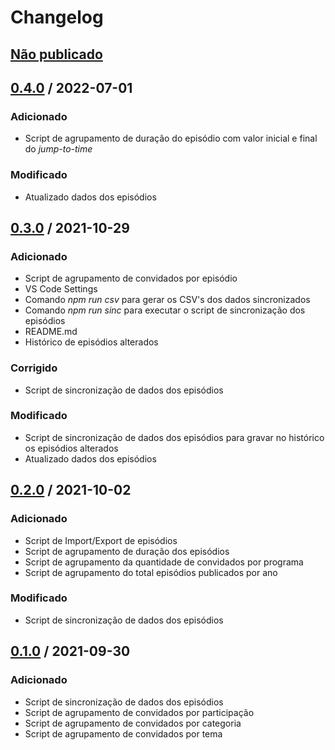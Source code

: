 # Changelog

## [Não publicado]

## [0.4.0] / 2022-07-01

### Adicionado

- Script de agrupamento de duração do episódio com valor inicial e final do _jump-to-time_

### Modificado

- Atualizado dados dos episódios

## [0.3.0] / 2021-10-29

### Adicionado

- Script de agrupamento de convidados por episódio
- VS Code Settings
- Comando _npm run csv_ para gerar os CSV's dos dados sincronizados
- Comando _npm run sinc_ para executar o script de sincronização dos episódios
- README.md
- Histórico de episódios alterados

### Corrigido

- Script de sincronização de dados dos episódios

### Modificado

- Script de sincronização de dados dos episódios para gravar no histórico os episódios alterados
- Atualizado dados dos episódios

## [0.2.0] / 2021-10-02

### Adicionado

- Script de Import/Export de episódios
- Script de agrupamento de duração dos episódios
- Script de agrupamento da quantidade de convidados por programa
- Script de agrupamento do total episódios publicados por ano

### Modificado

- Script de sincronização de dados dos episódios

## [0.1.0] / 2021-09-30

### Adicionado

- Script de sincronização de dados dos episódios
- Script de agrupamento de convidados por participação
- Script de agrupamento de convidados por categoria
- Script de agrupamento de convidados por tema

[não publicado]: https://github.com/lucashpmelo/node-terminus/compare/0.4.0...HEAD
[0.4.0]: https://github.com/lucashpmelo/node-terminus/compare/0.3.0...0.4.0
[0.3.0]: https://github.com/lucashpmelo/node-terminus/compare/0.2.0...0.3.0
[0.2.0]: https://github.com/lucashpmelo/node-terminus/compare/0.1.0...0.2.0
[0.1.0]: https://github.com/lucashpmelo/node-terminus/releases/tag/0.1.0
